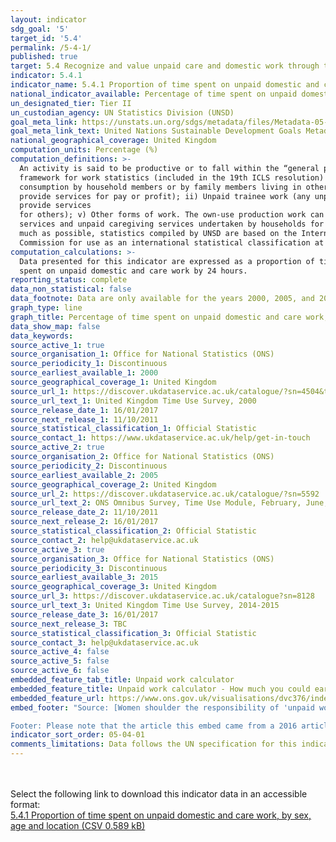 ```yaml
---
layout: indicator
sdg_goal: '5'
target_id: '5.4'
permalink: /5-4-1/
published: true
target: 5.4 Recognize and value unpaid care and domestic work through the provision of public services, infrastructure and social protection policies and the promotion of shared responsibility within the household and the family as nationally appropriate
indicator: 5.4.1
indicator_name: 5.4.1 Proportion of time spent on unpaid domestic and care work, by sex, age and location
national_indicator_available: Percentage of time spent on unpaid domestic and care work, by sex
un_designated_tier: Tier II
un_custodian_agency: UN Statistics Division (UNSD)
goal_meta_link: https://unstats.un.org/sdgs/metadata/files/Metadata-05-04-01.pdf
goal_meta_link_text: United Nations Sustainable Development Goals Metadata (PDF 337 KB)
national_geographical_coverage: United Kingdom
computation_units: Percentage (%)
computation_definitions: >-
  An activity is said to be productive or to fall within the “general production boundary” if it satisfies the third-person criterion (the activity can be delegated to another person and yield the same desired results). Productive activities can be further classified based on the ILO
  framework for work statistics (included in the 19th ICLS resolution) into - i) Own-use production work (activities to produce goods and services for own final use; the intended destination of the output is mainly for final use of the producer in the form of capital formation, or final
  consumption by household members or by family members living in other households; in the case of agricultural, fishing, hunting or gathering goods intended mainly for own consumption, a part or surplus may nevertheless be sold or bartered); ii) Employment (activities to produce goods or
  provide services for pay or profit); ii) Unpaid trainee work (any unpaid activity to produce goods or provide services for others, in order to acquire workplace experience or skills in a trade or profession); iv) Volunteer work (any unpaid, non-compulsory activity to produce goods or
  provide services
  for others); v) Other forms of work. The own-use production work can be differentiated based on whether goods or services are produced. Indicator 5.4.1 only considers the own-use production work of services, or in other words, the activities related to unpaid domestic
  services and unpaid caregiving services undertaken by households for their own use. These activities are listed in ICATUS 2016 under the major divisions “3. Unpaid domestic services for household and family members” and “4. Unpaid caregiving services for household and family members”. As
  much as possible, statistics compiled by UNSD are based on the International Classification of Activities for Time Use Statistics 2016 (ICATUS 2016), which classifies activities undertaken by persons during the survey period. ICATUS 2016 was adopted by the United Nations Statistical
  Commission for use as an international statistical classification at its 48th session, 7-10 March 2017.
computation_calculations: >-
  Data presented for this indicator are expressed as a proportion of time in a day. Weekly data is averaged over seven days of the week to obtain the daily average time. Proportion of time spent on unpaid domestic and care work is calculated by dividing the daily average number of hours
  spent on unpaid domestic and care work by 24 hours.
reporting_status: complete
data_non_statistical: false
data_footnote: Data are only available for the years 2000, 2005, and 2015, which are the years used on the X axis. Data were recorded between the periods June 2000 to September 2001, February 2005 to November 2005, and April 2014 to November 2015 respectively
graph_type: line
graph_title: Percentage of time spent on unpaid domestic and care work, by sex
data_show_map: false
data_keywords:  
source_active_1: true
source_organisation_1: Office for National Statistics (ONS)
source_periodicity_1: Discontinuous
source_earliest_available_1: 2000
source_geographical_coverage_1: United Kingdom
source_url_1: https://discover.ukdataservice.ac.uk/catalogue/?sn=4504&type=Data%20catalogue
source_url_text_1: United Kingdom Time Use Survey, 2000
source_release_date_1: 16/01/2017
source_next_release_1: 11/10/2011
source_statistical_classification_1: Official Statistic 
source_contact_1: https://www.ukdataservice.ac.uk/help/get-in-touch
source_active_2: true
source_organisation_2: Office for National Statistics (ONS)
source_periodicity_2: Discontinuous
source_earliest_available_2: 2005
source_geographical_coverage_2: United Kingdom
source_url_2: https://discover.ukdataservice.ac.uk/catalogue/?sn=5592
source_url_text_2: ONS Omnibus Survey, Time Use Module, February, June, September and November 2005
source_release_date_2: 11/10/2011
source_next_release_2: 16/01/2017
source_statistical_classification_2: Official Statistic 
source_contact_2: help@ukdataservice.ac.uk
source_active_3: true
source_organisation_3: Office for National Statistics (ONS)
source_periodicity_3: Discontinuous
source_earliest_available_3: 2015
source_geographical_coverage_3: United Kingdom
source_url_3: https://discover.ukdataservice.ac.uk/catalogue?sn=8128
source_url_text_3: United Kingdom Time Use Survey, 2014-2015
source_release_date_3: 16/01/2017
source_next_release_3: TBC
source_statistical_classification_3: Official Statistic 
source_contact_3: help@ukdataservice.ac.uk
source_active_4: false
source_active_5: false
source_active_6: false
embedded_feature_tab_title: Unpaid work calculator
embedded_feature_title: Unpaid work calculator - How much you could earn if someone paid you to do everyday tasks
embedded_feature_url: https://www.ons.gov.uk/visualisations/dvc376/index.html
embed_footer: "Source: [Women shoulder the responsibility of 'unpaid work', 10 November 2016](https://www.ons.gov.uk/employmentandlabourmarket/peopleinwork/earningsandworkinghours/articles/womenshouldertheresponsibilityofunpaidwork/2016-11-10)

Footer: Please note that the article this embed came from a 2016 article so ..."
indicator_sort_order: 05-04-01
comments_limitations: Data follows the UN specification for this indicator. This indicator has been identified in collaboration with topic experts.
---
```

<br><br> Select the following link to download this indicator data in an accessible format:<br>[5.4.1 Proportion of time spent on unpaid domestic and care work, by sex, age and location (CSV 0.589 kB)](https://sustainabledevelopment-uk.github.io/sdg-data/data/5-4-1.csv)

